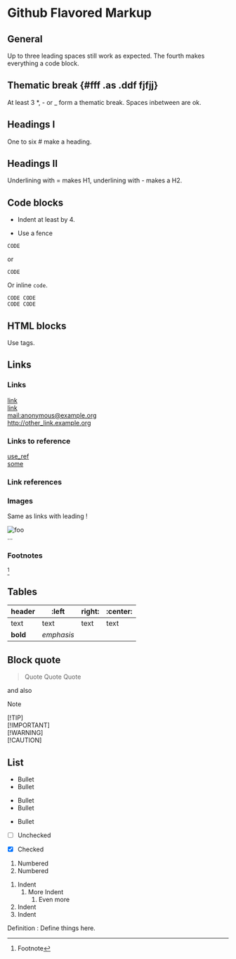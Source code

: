 
# Github Flavored Markup

## General

Up to three leading spaces still work as expected. The fourth
makes everything a code block.

## Thematic break {#fff .as .ddf fjfjj}

At least 3 *, - or _ form a thematic break. Spaces inbetween
are ok.

## Headings I

One to six # make a heading.

## Headings II

Underlining with = makes H1, underlining with - makes a H2.

## Code blocks

* Indent at least by 4.

* Use a fence

```
CODE
```

or

~~~
CODE
~~~

Or inline `code`.

    CODE CODE
    CODE CODE

## HTML blocks

Use tags.

## Links

### Links

[link](/link_to "title")  
[link](</link to> "title")  
<mail:anonymous@example.org>  
<http://other_link.example.org>

### Links to reference

[use_ref][some]  
[some]

### Link references

[some]: /links-somewhere

### Images

Same as links with leading !

![foo](/link_to_image)  
...

### Footnotes

[^1]

[^1]: Footnote

## Tables

| header   | :left      | right: | :center: |
|----------|------------|--------|----------|
| text     | text       | text   | text     |
| **bold** | _emphasis_ |        |          |

## Block quote

> Quote Quote Quote

and also

> [!NOTE]
> [!TIP]  
> [!IMPORTANT]  
> [!WARNING]  
> [!CAUTION]

## List

* Bullet
* Bullet

+ Bullet
+ Bullet

- Bullet

- [ ] Unchecked

- [x] Checked

1) Numbered
2) Numbered

1. Indent
    1. More Indent
        1. Even more
2. Indent
3. Indent

Definition
: Define things here.  
